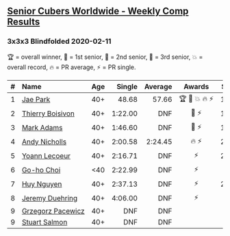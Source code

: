 <style>table {white-space: nowrap;}</style>

## [Senior Cubers Worldwide - Weekly Comp Results](/scw-comp/results/)
### 3x3x3 Blindfolded 2020-02-11

🏆 = overall winner, 🥇 = 1st senior, 🥈 = 2nd senior, 🥉 = 3rd senior, 💥 = overall record, 🔥 = PR average, ⚡ = PR single.

| # | Name | Age | Single | Average | Awards | Solve 1 | Solve 2 | Solve 3 | Video |
| :--: | :-- | :--: | --: | --: | :--: | --: | --: | --: | :-- |
| 1 | [Jae Park](../../persons/jae_park/333bf.md) | 40+ | 48.68 | 57.66 | 🏆 🥇 💥 🔥 ⚡ | 1:01.08 | 1:03.21 | 48.68 | [Link](https://www.facebook.com/events/173728187264773/permalink/173945660576359/) |
| 2 | [Thierry Boisivon](../../persons/thierry_boisivon/333bf.md) | 40+ | 1:22.00 | DNF | 🥈 ⚡ | 1:26.52 | DNF | 1:22.00 | [Link](https://www.facebook.com/events/173728187264773/permalink/178355273468731/) |
| 3 | [Mark Adams](../../persons/mark_adams/333bf.md) | 40+ | 1:46.60 | DNF | 🥉 ⚡ | 1:46.60 | DNF | DNF | [Link](https://www.facebook.com/events/173728187264773/permalink/176409236996668/) |
| 4 | [Andy Nicholls](../../persons/andy_nicholls/333bf.md) | 40+ | 2:00.58 | 2:24.45 | 🔥 ⚡ | 2:00.58 | 2:23.48 | 2:49.28 | [Link](https://www.facebook.com/events/173728187264773/permalink/174217337215858/) |
| 5 | [Yoann Lecoeur](../../persons/yoann_lecoeur/333bf.md) | 40+ | 2:16.71 | DNF | ⚡ | 2:16.71 | DNF | 3:21.50 | [Link](https://www.facebook.com/events/173728187264773/permalink/174101907227401/) |
| 6 | [Go-ho Choi](../../persons/go_ho_choi/333bf.md) | <40 | 2:22.99 | DNF | ⚡ | DNF | 2:35.57 | 2:22.99 | |
| 7 | [Huy Nguyen](../../persons/huy_nguyen/333bf.md) | 40+ | 2:37.13 | DNF | ⚡ | 2:37.13 | DNF | DNF | [Link](https://www.facebook.com/events/173728187264773/permalink/178453600125565/) |
| 8 | [Jeremy Duehring](../../persons/jeremy_duehring/333bf.md) | 40+ | 4:06.00 | DNF | ⚡ | DNF | 4:06.00 | DNF | [Link](https://www.facebook.com/events/173728187264773/permalink/178131816824410/) |
| 9 | [Grzegorz Pacewicz](../../persons/grzegorz_pacewicz/333bf.md) | 40+ | DNF | DNF |  | DNF | DNF | DNF | |
| 9 | [Stuart Salmon](../../persons/stuart_salmon/333bf.md) | 40+ | DNF | DNF |  | DNF | DNF | DNF | [Link](https://www.facebook.com/events/173728187264773/permalink/178385403465718/) |

<!-- Global site tag (gtag.js) - Google Analytics -->
<script async src="https://www.googletagmanager.com/gtag/js?id=UA-86348435-3"></script>
<script>window.dataLayer = window.dataLayer || []; function gtag() {dataLayer.push(arguments);} gtag('js', new Date()); gtag('config', 'UA-86348435-3');</script>
